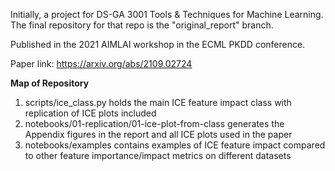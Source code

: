 Initially, a project for DS-GA 3001 Tools &amp; Techniques for Machine Learning. The final repository for that repo is the "original_report" branch.

Published in the 2021 AIMLAI workshop in the ECML PKDD conference.

Paper link: https://arxiv.org/abs/2109.02724

**Map of Repository**
1. scripts/ice_class.py holds the main ICE feature impact class with replication of ICE plots included
2. notebooks/01-replication/01-ice-plot-from-class generates the Appendix figures in the report and all ICE plots used in the paper
3. notebooks/examples contains examples of ICE feature impact compared to other feature importance/impact metrics on different datasets
